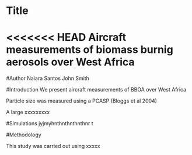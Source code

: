 # Title
<<<<<<< HEAD
Aircraft measurements of biomass burnig aerosols over West Africa
=======


#Author
Naiara Santos
John Smith

#Introduction
We present aircraft measurements of BBOA over West Africa

Particle size was measured using a PCASP (Bloggs et al 2004)

A large xxxxxxxxx

#Simulations
jyjmyhnthnthnthnthnr t

#Methodology

This study was carried out using xxxxx
